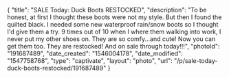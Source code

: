 {
    "title": "SALE Today: Duck Boots RESTOCKED",
    "description": "To be honest, at first I thought these boots were not my style.  But then I found the quilted black.  I needed some new waterproof rain\/snow boots so I thought I'd give them a try.  9 times out of 10 when I where them walking into work, I never put my other shoes on.  They are so comfy...and cute!  Now you can get them too.  They are restocked! And on sale through today!!!",
    "photoId": "191687489",
    "date_created": "1546004178",
    "date_modified": "1547758768",
    "type": "captivate",
    "layout": "photo",
    "url": "\/p\/sale-today-duck-boots-restocked\/191687489"
}